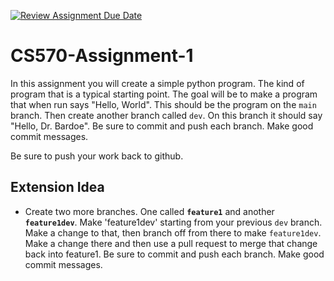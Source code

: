 [![Review Assignment Due Date](https://classroom.github.com/assets/deadline-readme-button-8d59dc4de5201274e310e4c54b9627a8934c3b88527886e3b421487c677d23eb.svg)](https://classroom.github.com/a/BY1uAlPk)
# CS570-Assignment-1

In this assignment you will create a simple python program. The kind of program that is a typical starting point.
The goal will be to make a program that when run says "Hello, World". This should be the program on the `main` branch.
Then create another branch called `dev`. On this branch it should say "Hello, Dr. Bardoe". Be sure to commit and push 
each branch. Make good commit messages.


Be sure to push your work back to github. 

## Extension Idea

* Create two more branches. One called **`feature1`** and another **`feature1dev`**. Make 'feature1dev' starting from your 
  previous `dev` branch. Make a change to that, then branch off from there to make `feature1dev`. Make a change there and then
  use a pull request to merge that change back into feature1. Be sure to commit and push 
  each branch. Make good commit messages.


  

